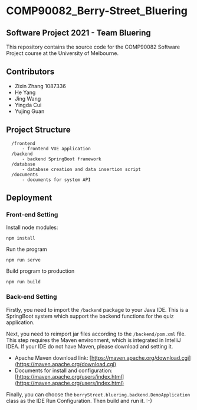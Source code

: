 # **COMP90082_Berry-Street_Bluering**
## **Software Project 2021 - Team Bluering**
This repository contains the source code for the COMP90082 Software Project course at the University of Melbourne.

## **Contributors**
- Zixin Zhang 	1087336
- He Yang
- Jing Wang
- Yingda Cui
- Yujing Guan

## **Project Structure**
```
  /frontend
      - frontend VUE application
  /backend
      - backend SpringBoot framework
  /database
      - database creation and data insertion script
  /documents
      - documents for system API 
```
## **Deployment**
### **Front-end Setting**
Install node modules:
```
npm install
```
Run the program   
```
npm run serve  
```
Build program to production 
```
npm run build  
```
### **Back-end Setting**

Firstly, you need to import the `/backend` package to your Java IDE. This is a SpringBoot system which support the backend functions for the quiz application.

Next, you need to reimport jar files according to the `/backend/pom.xml` file. This step requires the Maven environment, which is integrated in IntelliJ IDEA. If your IDE do not have Maven, please download and setting it.

- Apache Maven download link: [https://maven.apache.org/download.cgi](https://maven.apache.org/download.cgi)
- Documents for install and configuration: [https://maven.apache.org/users/index.html](https://maven.apache.org/users/index.html)

Finally, you can choose the `berryStreet.bluering.backend.DemoApplication` class as the IDE Run Configuration. Then build and run it. :-)
